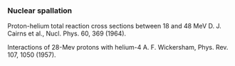 ### Nuclear spallation

Proton-helium total reaction cross sections between 18 and 48 MeV
D. J. Cairns et al., Nucl. Phys. 60, 369 (1964).

Interactions of 28-Mev protons with helium-4
A. F. Wickersham, Phys. Rev. 107, 1050 (1957).
